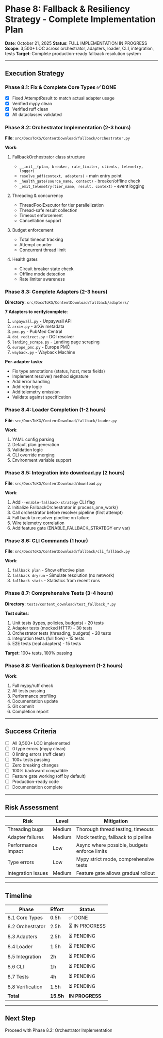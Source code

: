 # Phase 8: Fallback & Resiliency Strategy - Complete Implementation Plan

**Date**: October 21, 2025
**Status**: FULL IMPLEMENTATION IN PROGRESS
**Scope**: 3,500+ LOC across orchestrator, adapters, loader, CLI, integration, tests
**Target**: Complete production-ready fallback resolution system

---

## Execution Strategy

### Phase 8.1: Fix & Complete Core Types ✅ DONE
- [x] Fixed AttemptResult to match actual adapter usage
- [x] Verified mypy clean
- [x] Verified ruff clean
- [x] All dataclasses validated

### Phase 8.2: Orchestrator Implementation (2-3 hours)
**File**: `src/DocsToKG/ContentDownload/fallback/orchestrator.py`

**Work**:
1. FallbackOrchestrator class structure
   - `__init__(plan, breaker, rate_limiter, clients, telemetry, logger)`
   - `resolve_pdf(context, adapters)` - main entry point
   - `_health_gate(source_name, context)` - breaker/offline check
   - `_emit_telemetry(tier_name, result, context)` - event logging

2. Threading & concurrency
   - ThreadPoolExecutor for tier parallelization
   - Thread-safe result collection
   - Timeout enforcement
   - Cancellation support

3. Budget enforcement
   - Total timeout tracking
   - Attempt counter
   - Concurrent thread limit

4. Health gates
   - Circuit breaker state check
   - Offline mode detection
   - Rate limiter awareness

### Phase 8.3: Complete Adapters (2-3 hours)
**Directory**: `src/DocsToKG/ContentDownload/fallback/adapters/`

**7 Adapters to verify/complete**:
1. `unpaywall.py` - Unpaywall API
2. `arxiv.py` - arXiv metadata
3. `pmc.py` - PubMed Central
4. `doi_redirect.py` - DOI resolver
5. `landing_scrape.py` - Landing page scraping
6. `europe_pmc.py` - Europe PMC
7. `wayback.py` - Wayback Machine

**Per-adapter tasks**:
- Fix type annotations (status, host, meta fields)
- Implement resolve() method signature
- Add error handling
- Add retry logic
- Add telemetry emission
- Validate against specification

### Phase 8.4: Loader Completion (1-2 hours)
**File**: `src/DocsToKG/ContentDownload/fallback/loader.py`

**Work**:
1. YAML config parsing
2. Default plan generation
3. Validation logic
4. CLI override merging
5. Environment variable support

### Phase 8.5: Integration into download.py (2 hours)
**File**: `src/DocsToKG/ContentDownload/download.py`

**Work**:
1. Add `--enable-fallback-strategy` CLI flag
2. Initialize FallbackOrchestrator in process_one_work()
3. Call orchestrator before resolver pipeline (first attempt)
4. Fall back to resolver pipeline on failure
5. Wire telemetry correlation
6. Add feature gate (ENABLE_FALLBACK_STRATEGY env var)

### Phase 8.6: CLI Commands (1 hour)
**File**: `src/DocsToKG/ContentDownload/fallback/cli_fallback.py`

**Work**:
1. `fallback plan` - Show effective plan
2. `fallback dryrun` - Simulate resolution (no network)
3. `fallback stats` - Statistics from recent runs

### Phase 8.7: Comprehensive Tests (3-4 hours)
**Directory**: `tests/content_download/test_fallback_*.py`

**Test suites**:
1. Unit tests (types, policies, budgets) - 20 tests
2. Adapter tests (mocked HTTP) - 30 tests
3. Orchestrator tests (threading, budgets) - 20 tests
4. Integration tests (full flow) - 15 tests
5. E2E tests (real adapters) - 15 tests

**Target**: 100+ tests, 100% passing

### Phase 8.8: Verification & Deployment (1-2 hours)
**Work**:
1. Full mypy/ruff check
2. All tests passing
3. Performance profiling
4. Documentation update
5. Git commit
6. Completion report

---

## Success Criteria

- [ ] All 3,500+ LOC implemented
- [ ] 0 type errors (mypy clean)
- [ ] 0 linting errors (ruff clean)
- [ ] 100+ tests passing
- [ ] Zero breaking changes
- [ ] 100% backward compatible
- [ ] Feature gate working (off by default)
- [ ] Production-ready code
- [ ] Documentation complete

---

## Risk Assessment

| Risk | Level | Mitigation |
|------|-------|-----------|
| Threading bugs | Medium | Thorough thread testing, timeouts |
| Adapter failures | Medium | Mock testing, fallback to pipeline |
| Performance impact | Low | Async where possible, budgets enforce limits |
| Type errors | Low | Mypy strict mode, comprehensive tests |
| Integration issues | Medium | Feature gate allows gradual rollout |

---

## Timeline

| Phase | Effort | Status |
|-------|--------|--------|
| 8.1 Core Types | 0.5h | ✅ DONE |
| 8.2 Orchestrator | 2.5h | ⏳ IN PROGRESS |
| 8.3 Adapters | 2.5h | ⏳ PENDING |
| 8.4 Loader | 1.5h | ⏳ PENDING |
| 8.5 Integration | 2h | ⏳ PENDING |
| 8.6 CLI | 1h | ⏳ PENDING |
| 8.7 Tests | 4h | ⏳ PENDING |
| 8.8 Verification | 1.5h | ⏳ PENDING |
| **Total** | **15.5h** | **IN PROGRESS** |

---

## Next Step

Proceed with Phase 8.2: Orchestrator Implementation

